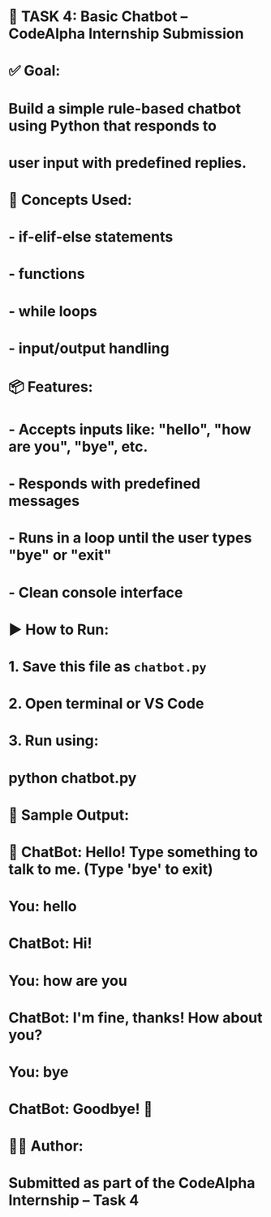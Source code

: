 # 
# 💬 TASK 4: Basic Chatbot – CodeAlpha Internship Submission
# 
#
# ✅ Goal:
# Build a simple rule-based chatbot using Python that responds to
# user input with predefined replies.
#
# 🧠 Concepts Used:
# - if-elif-else statements
# - functions
# - while loops
# - input/output handling
#
# 📦 Features:
# - Accepts inputs like: "hello", "how are you", "bye", etc.
# - Responds with predefined messages
# - Runs in a loop until the user types "bye" or "exit"
# - Clean console interface
#
# ▶️ How to Run:
# 1. Save this file as `chatbot.py`
# 2. Open terminal or VS Code
# 3. Run using:
#       python chatbot.py
#
# 📝 Sample Output:
# 🤖 ChatBot: Hello! Type something to talk to me. (Type 'bye' to exit)
#
# You: hello
# ChatBot: Hi!
#
# You: how are you
# ChatBot: I'm fine, thanks! How about you?
#
# You: bye
# ChatBot: Goodbye! 👋
#
# 👨‍💻 Author:
# Submitted as part of the CodeAlpha Internship – Task 4
